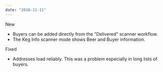```yaml
---
date: "2018-11-11"
---
```


New
- Buyers can be added directly from the "Delivered" scanner workflow.
- The Keg Info scanner mode shows Beer and Buyer information.

Fixed
- Addresses load reliably. This was a problem especially in long lists of buyers.
